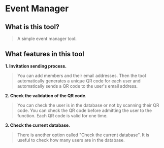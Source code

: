 # Event Manager

## What is this tool?

   > A simple event manager tool.

## What features in this tool

  **1. Invitation sending process.**
  
   > You can add members and their email addresses. Then the tool automatically generates a unique QR code for each user and automatically sends a QR code to   the user's email address.

  **2. Check the validation of the QR code.**
  
   > You can check the user is in the database or not by scanning their QR code. You can check the QR code before admitting the user to the function. Each QR   code is valid for one time.

  **3. Check the current database.**
  
   > There is another option called "Check the current database". It is useful to check how many users are in the database.
